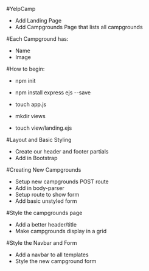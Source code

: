 #YelpCamp
* Add Landing Page
* Add Campgrounds Page that lists all campgrounds

#Each Campground has:
 * Name
 * Image

#How to begin:
* npm init
* npm install express ejs --save
* touch app.js

* mkdir views
* touch view/landing.ejs

#Layout and Basic Styling
* Create our header and footer partials
* Add in Bootstrap

#Creating New Campgrounds
* Setup new campgrounds POST route
* Add in body-parser
* Setup route to show form
* Add basic unstyled form

#Style the campgrounds page
* Add a better header/title
* Make campgrounds display in a grid

#Style the Navbar and Form
* Add a navbar to all templates
* Style the new campground form